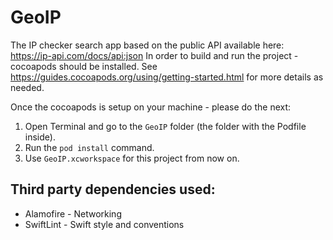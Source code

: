 # GeoIP
The IP checker search app based on the public API available here: https://ip-api.com/docs/api:json
In order to build and run the project -cocoapods should be installed.
See https://guides.cocoapods.org/using/getting-started.html for more details as needed.

Once the cocoapods is setup on your machine - please do the next:
1. Open Terminal and go to the  `GeoIP` folder (the folder with the Podfile inside).
2. Run the `pod install` command.
3. Use `GeoIP.xcworkspace` for this project from now on.


Third party dependencies used:
- 
- Alamofire - Networking
- SwiftLint - Swift style and conventions
